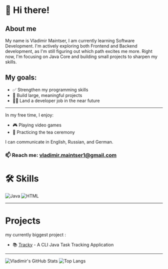# 👋  Hi there! 

## About me

My name is Vladimir Maintser, I am currently learning Software Development.
I'm actively exploring both Frontend and Backend development, as I'm still figuring out which path excites me more. Right now, I'm focusing on Java Core and building small projects to sharpen my skills.


## My goals:
- ✅ Strengthen my programming skills
- 🚀 Build large, meaningful projects
- 👨‍💻 Land a developer job in the near future
-----------------

In my free time, I enjoy:

- 🎮 Playing video games
- 🍵 Practicing the tea ceremony


I can communicate in English, Russian, and German.

### 📫 Reach me: [vladimir.maintser1@gmail.com](mailto:vladimir.maintser1@gmail.com)



# 🛠️ Skills

![Java](https://img.shields.io/badge/Java-ED8B00?style=for-the-badge&logo=java&logoColor=white)
![HTML](https://img.shields.io/badge/HTML5-E34F26?style=for-the-badge&logo=html5&logoColor=white)


--------

# Projects 

my currently biggest project : 

- 📚 [Tracky](https://github.com/vladimir-maintser84/Tracky-learning-project) - A CLI Java Task Tracking Application

--------

![Vladimir's GitHub Stats](https://github-readme-stats.vercel.app/api?username=VladimirMaintser&show_icons=true&theme=tokyonight)
![Top Langs](https://github-readme-stats.vercel.app/api/top-langs/?username=VladimirMaintser&layout=compact&theme=tokyonight)



<!---
vladimir-maintser84/vladimir-maintser84 is a ✨ special ✨ repository because its `README.md` (this file) appears on your GitHub profile.
You can click the Preview link to take a look at your changes.
--->
